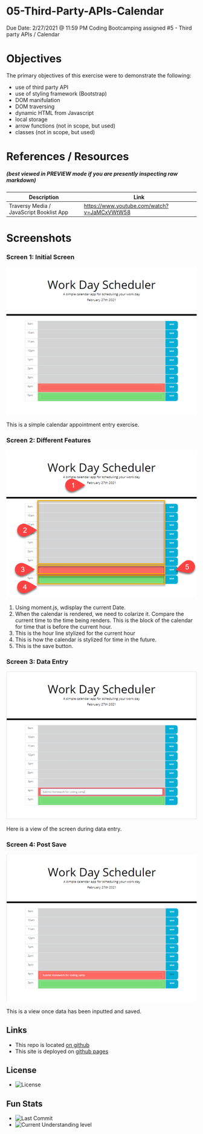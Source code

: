 # 05-Third-Party-APIs-Calendar
Due Date: 2/27/2021 @ 11:59 PM
Coding Bootcamping assigned #5 - Third party APIs / Calendar

# Objectives
The primary objectives of this exercise were to demonstrate the following:

* use of third party API
* use of styling framework (Bootstrap)
* DOM manifulation
* DOM traversing
* dynamic HTML from Javascript
* local storage
* arrow functions (not in scope, but used)
* classes (not in scope, but used)

# References / Resources 

##### (best viewed in PREVIEW mode if you are presently inspecting raw markdown)

|Description|Link|
|-----------|----|
|Traversy Media / JavaScript Booklist App|https://www.youtube.com/watch?v=JaMCxVWtW58|

# Screenshots
### Screen 1: **Initial Screen**
![<img src=assets/images/screen01.png>](assets/images/screen01.png)

This is a simple calendar appointment entry exercise.

### Screen 2: **Different Features**
![<img src=assets/images/screen02.png>](assets/images/screen02.png)

1. Using moment.js, wdisplay the current Date.
2. When the calendar is rendered, we need to colarize it.  Compare the current time to the time being renders.  This is the block of the calendar for time that is before the current hour.
3. This is the hour line stylized for the current hour
4. This is how the calendar is stylized for time in the future.
5. This is the save button.

### Screen 3: **Data Entry**
![<img src=assets/images/screen03.png>](assets/images/screen03.png)

Here is a view of the screen during data entry.


### Screen 4: **Post Save**
![<img src=assets/images/screen04.png>](assets/images/screen04.png)

This is a view once data has been inputted and saved.

## Links
* This repo is located [on github](https://github.com/jonesjsc/05-Third-Party-APIs-Calendar)
* This site is deployed on [github pages](https://jonesjsc.github.io/05-Third-Party-APIs-Calendar/)

## License
* ![License](https://img.shields.io/github/license/jonesjsc/05-Third-Party-APIs-Calenda)

## Fun Stats
* ![Last Commit](https://img.shields.io/github/last-commit/jonesjsc/03-JavaScript-Password-Generator)
* ![Current Understanding level](https://img.shields.io/badge/Understanding%20Level-Gettin%20There-yellow)